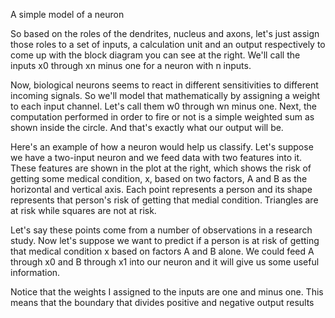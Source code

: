 A simple model of a neuron


So based on the roles of the dendrites, nucleus and axons, let's just assign those roles to a set of inputs, a calculation unit and an output respectively to come up with the block diagram you can see at the right. We'll call the inputs x0 through xn minus one for a neuron with n inputs. 

Now, biological neurons seems to react in different sensitivities to different incoming signals. So we'll model that mathematically by assigning a weight to each input channel. Let's call them w0 through wn minus one. Next, the computation performed in order to fire or not is a simple weighted sum as shown inside the circle. And that's exactly what our output will be. 

Here's an example of how a neuron would help us classify. Let's suppose we have a two-input neuron and we feed data with two features into it. These features are shown in the plot at the right, which shows the risk of getting some medical condition, x, based on two factors, A and B as the horizontal and vertical axis. Each point represents a person and its shape represents that person's risk of getting that medial condition. Triangles are at risk while squares are not at risk. 

Let's say these points come from a number of observations in a research study. Now let's suppose we want to predict if a person is at risk of getting that medical condition x based on factors A and B alone. We could feed A through x0 and B through x1 into our neuron and it will give us some useful information. 

Notice that the weights I assigned to the inputs are one and minus one. This means that the boundary that divides positive and negative output results 